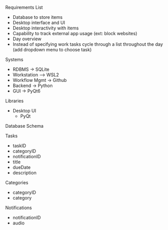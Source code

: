 Requirements List
- Database to store items
- Desktop interface and UI
- Desktop interactivity with items
- Capability to track external app usage (ext: block websites)
- Day overview
- Instead of specifying work tasks cycle through a list throughout the day (add dropdown menu to choose task)


Systems
- RDBMS -> SQLite
- Workstation –> WSL2
- Workflow Mgmt -> Github
- Backend -> Python
- GUI -> PyQt6

Libraries
- Desktop UI
    - PyQt

Database Schema

Tasks
- taskID
- categoryID
- notificationID
- title
- dueDate
- description

Categories
- categoryID
- category

Notifications
- notificationID
- audio

